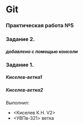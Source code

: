 # Git
### Практическая работа №5
### Задание 2.
##### добавлено с помощью консоли
### Задание 1.
##### Киселев-ветка1
##### Киселев-ветка2
Выполнил:
* <Киселев К.Н. V2>
* <УВПв-321>
ветка

